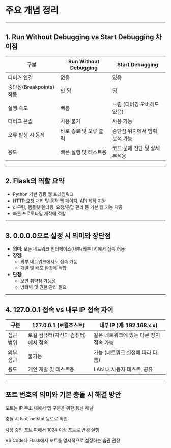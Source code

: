 # 주요 개념 정리

---

## 1. Run Without Debugging vs Start Debugging 차이점

| 구분                    | Run Without Debugging                 | Start Debugging                  |
|-------------------------|------------------------------------|---------------------------------|
| 디버거 연결             | 없음                               | 있음                            |
| 중단점(Breakpoints) 작동 | 안 됨                             | 됨                             |
| 실행 속도               | 빠름                              | 느림 (디버깅 오버헤드 있음)      |
| 디버그 콘솔             | 사용 불가                         | 사용 가능                       |
| 오류 발생 시 동작       | 바로 종료 및 오류 출력             | 중단점 위치에서 멈춰 분석 가능    |
| 용도                   | 빠른 실행 및 테스트용              | 코드 문제 진단 및 상세 분석용     |

---

## 2. Flask의 역할 요약

- Python 기반 경량 웹 프레임워크
- HTTP 요청 처리 및 동적 웹 페이지, API 제작 지원
- 라우팅, 템플릿 렌더링, 요청/응답 관리 등 기본 웹 기능 제공
- 빠른 프로토타입 제작에 적합

---

## 3. 0.0.0.0으로 설정 시 의미와 장단점

- **의미**: 모든 네트워크 인터페이스(내부/외부 IP)에서 접속 허용
- **장점**:
  - 외부 네트워크에서도 접속 가능
  - 개발 및 배포 환경에 적합
- **단점**:
  - 보안 취약점 가능성
  - 방화벽 및 권한 관리 필요

---

## 4. 127.0.0.1 접속 vs 내부 IP 접속 차이

| 구분                | 127.0.0.1 (로컬호스트)           | 내부 IP (예: 192.168.x.x)           |
|---------------------|---------------------------------|------------------------------------|
| 접근 범위           | 로컬 컴퓨터(자신의 컴퓨터)에서 접속   | 같은 네트워크에 있는 다른 장치 접속 가능 |
| 외부 접근           | 불가능                         | 가능 (네트워크 설정에 따라 다름)     |
| 용도               | 개인 개발 및 테스트용            | LAN 내 사용자 테스트, 공유

---

## 포트 번호의 의미와 기본 충돌 시 해결 방안

포트는 IP 주소 내에서 앱 구분을 위한 통신 채널

충돌 시 lsof, netstat 등으로 확인

사용 중인 포트 피해서 1024 이상 포트로 변경 실행

VS Code나 Flask에서 포트를 명시적으로 설정하는 습관 권장